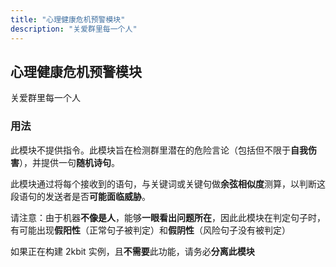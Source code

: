 ```yaml
---
title: "心理健康危机预警模块"
description: "关爱群里每一个人"
---
```


## 心理健康危机预警模块

关爱群里每一个人

### 用法

此模块不提供指令。此模块旨在检测群里潜在的危险言论（包括但不限于**自我伤害**），并提供一句**随机诗句**。

此模块通过将每个接收到的语句，与关键词或关键句做**余弦相似度**测算，以判断这段语句的发送者是否**可能面临威胁**。

请注意：由于机器**不像是人**，能够**一眼看出问题所在**，因此此模块在判定句子时，有可能出现**假阳性**（正常句子被判定）和**假阴性**（风险句子没有被判定）

如果正在构建 2kbit 实例，且**不需要**此功能，请务必**分离此模块**